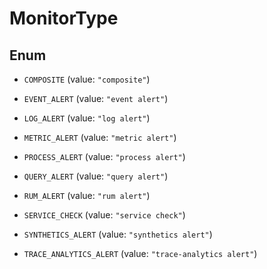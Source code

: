 

# MonitorType

## Enum


* `COMPOSITE` (value: `"composite"`)

* `EVENT_ALERT` (value: `"event alert"`)

* `LOG_ALERT` (value: `"log alert"`)

* `METRIC_ALERT` (value: `"metric alert"`)

* `PROCESS_ALERT` (value: `"process alert"`)

* `QUERY_ALERT` (value: `"query alert"`)

* `RUM_ALERT` (value: `"rum alert"`)

* `SERVICE_CHECK` (value: `"service check"`)

* `SYNTHETICS_ALERT` (value: `"synthetics alert"`)

* `TRACE_ANALYTICS_ALERT` (value: `"trace-analytics alert"`)



